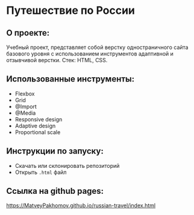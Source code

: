 # **Путешествие по России**

## О проекте:
Учебный проект, представляет собой верстку одностраничного сайта базового уровня с использованием инструментов адаптивной и отзывчивой верстки.
Стек: HTML, CSS.

## Использованные инструменты:
- Flexbox
- Grid
- @Import
- @Media
- Responsive design
- Adaptive design
- Proportional scale

## Инструкции по запуску:
- Скачать или склонировать репозиторий
- Открыть `.html` файл

## Ссылка на github pages:
https://MatveyPakhomov.github.io/russian-travel/index.html
